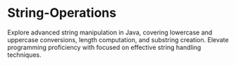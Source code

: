 # String-Operations
Explore advanced string manipulation in Java, covering lowercase and uppercase conversions, length computation, and substring creation. Elevate programming proficiency with focused on effective string handling techniques.
